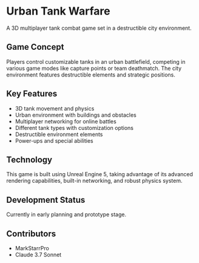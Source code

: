 # Urban Tank Warfare

A 3D multiplayer tank combat game set in a destructible city environment.

## Game Concept
Players control customizable tanks in an urban battlefield, competing in various game modes like capture points or team deathmatch. The city environment features destructible elements and strategic positions.

## Key Features
- 3D tank movement and physics
- Urban environment with buildings and obstacles
- Multiplayer networking for online battles
- Different tank types with customization options
- Destructible environment elements
- Power-ups and special abilities

## Technology
This game is built using Unreal Engine 5, taking advantage of its advanced rendering capabilities, built-in networking, and robust physics system.

## Development Status
Currently in early planning and prototype stage.

## Contributors
- MarkStarrPro
- Claude 3.7 Sonnet